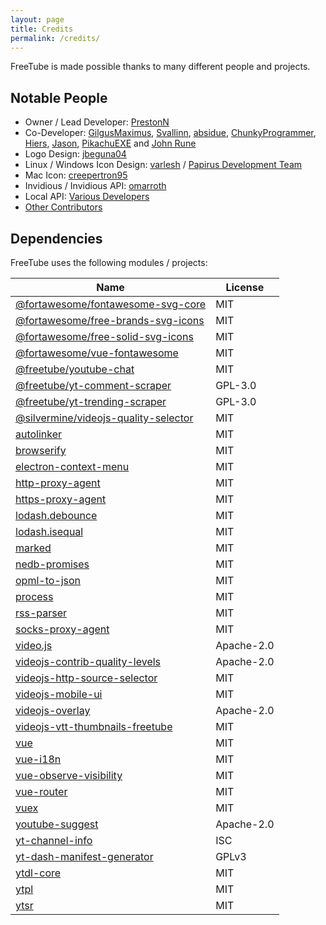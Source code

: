 ```yaml
---
layout: page
title: Credits
permalink: /credits/
---
```


FreeTube is made possible thanks to many different people and projects.

## Notable People

- Owner / Lead Developer: [PrestonN](https://github.com/PrestonN)
- Co-Developer: [GilgusMaximus](https://github.com/GilgusMaximus), [Svallinn](https://github.com/Svallinn), [absidue](https://github.com/absidue), [ChunkyProgrammer](https://github.com/ChunkyProgrammer), [Hiers](https://github.com/Hiers), [Jason](https://github.com/jasonhenriquez), [PikachuEXE](https://github.com/PikachuEXE) and [John Rune](https://github.com/efb4f5ff-1298-471a-8973-3d47447115dc)
- Logo Design: [jbeguna04](https://github.com/jbeguna04)
- Linux / Windows Icon Design: [varlesh](https://github.com/varlesh) / [Papirus Development Team](https://github.com/PapirusDevelopmentTeam/papirus-icon-theme)
- Mac Icon: [creepertron95](https://github.com/creepertron95)
- Invidious / Invidious API: [omarroth](https://github.com/omarroth)
- Local API: [Various Developers](/usage/local-api)
- [Other Contributors](https://github.com/FreeTubeApp/FreeTube/graphs/contributors)

## Dependencies

FreeTube uses the following modules / projects:

| Name                                                                                               | License    |
| -------------------------------------------------------------------------------------------------- | ---------- |
| [@fortawesome/fontawesome-svg-core](https://github.com/FortAwesome/Font-Awesome)                   | MIT        |
| [@fortawesome/free-brands-svg-icons](https://github.com/FortAwesome/Font-Awesome)                  | MIT        |
| [@fortawesome/free-solid-svg-icons](https://github.com/FortAwesome/Font-Awesome)                   | MIT        |
| [@fortawesome/vue-fontawesome](https://github.com/FortAwesome/vue-fontawesome)                     | MIT        |
| [@freetube/youtube-chat](https://github.com/FreeTubeApp/youtube-chat)                              | MIT        |
| [@freetube/yt-comment-scraper](https://github.com/FreeTubeApp/yt-comment-scraper)                  | GPL-3.0    |
| [@freetube/yt-trending-scraper](https://github.com/FreeTubeApp/yt-trending-scraper)                | GPL-3.0    |
| [@silvermine/videojs-quality-selector](https://github.com/silvermine/videojs-quality-selector)     | MIT        |
| [autolinker](https://github.com/gregjacobs/Autolinker.js)                                          | MIT        |
| [browserify](https://github.com/browserify/browserify)                                             | MIT        |
| [electron-context-menu](https://github.com/sindresorhus/electron-context-menu)                     | MIT        |
| [http-proxy-agent](https://github.com/TooTallNate/node-http-proxy-agent)                           | MIT        |
| [https-proxy-agent](https://github.com/TooTallNate/node-https-proxy-agent)                         | MIT        |
| [lodash.debounce](https://github.com/lodash/lodash)                                                | MIT        |
| [lodash.isequal](https://github.com/lodash/lodash)                                                 | MIT        |
| [marked](https://github.com/markedjs/marked)                                                       | MIT        |
| [nedb-promises](https://github.com/bajankristof/nedb-promises)                                     | MIT        |
| [opml-to-json](https://github.com/azu/opml-to-json)                                                | MIT        |
| [process](https://github.com/defunctzombie/node-process)                                           | MIT        |
| [rss-parser](https://github.com/rbren/rss-parser)                                                  | MIT        |
| [socks-proxy-agent](https://github.com/TooTallNate/node-socks-proxy-agent)                         | MIT        |
| [video.js](https://github.com/videojs/video.js)                                                    | Apache-2.0 |
| [videojs-contrib-quality-levels](https://github.com/videojs/videojs-contrib-quality-levels)        | Apache-2.0 |
| [videojs-http-source-selector](https://github.com/jfujita/videojs-http-source-selector)            | MIT        |
| [videojs-mobile-ui](https://github.com/mister-ben/videojs-mobile-ui)                               | MIT        |
| [videojs-overlay](https://github.com/brightcove/videojs-overlay)                                   | Apache-2.0 |
| [videojs-vtt-thumbnails-freetube](https://github.com/FreeTubeApp/videojs-vtt-thumbnails)           | MIT        |
| [vue](https://github.com/vuejs/vue)                                                                | MIT        |
| [vue-i18n](https://github.com/kazupon/vue-i18n)                                                    | MIT        |
| [vue-observe-visibility](https://github.com/Akryum/vue-observe-visibility)                         | MIT        |
| [vue-router](https://github.com/vuejs/vue-router)                                                  | MIT        |
| [vuex](https://github.com/vuejs/vuex)                                                              | MIT        |
| [youtube-suggest](https://github.com/goto-bus-stop/youtube-suggest)                                | Apache-2.0 |
| [yt-channel-info](https://github.com/FreeTubeApp/yt-channel-info)                                  | ISC        |
| [yt-dash-manifest-generator](https://github.com/FreeTubeApp/yt-dash-manifest-generator)            | GPLv3      |
| [ytdl-core](https://github.com/fent/node-ytdl-core)                                                | MIT        |
| [ytpl](https://github.com/TimeForANinja/node-ytpl)                                                 | MIT        |
| [ytsr](https://github.com/TimeForANinja/node-ytsr)                                                 | MIT        |

